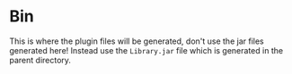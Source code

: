 # Bin
This is where the plugin files will be generated, don't use the jar files generated here! Instead use the `Library.jar` file which is generated in the parent directory.
